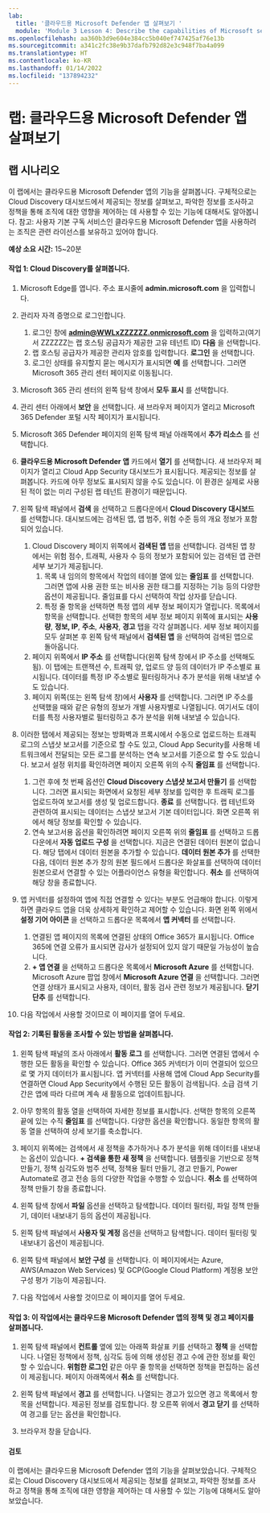 ```yaml
---
lab:
  title: '클라우드용 Microsoft Defender 앱 살펴보기 '
  module: 'Module 3 Lesson 4: Describe the capabilities of Microsoft security solutions: Describe threat protection with Microsoft 365 Defender'
ms.openlocfilehash: aa360b3d9e604e384cc5b040ef747425af76e13b
ms.sourcegitcommit: a341c2fc38e9b37dafb792d82e3c948f7ba4a099
ms.translationtype: HT
ms.contentlocale: ko-KR
ms.lasthandoff: 01/14/2022
ms.locfileid: "137894232"
---
```

# <a name="lab-explore-microsoft-defender-for-cloud-apps"></a>랩: 클라우드용 Microsoft Defender 앱 살펴보기

## <a name="lab-scenario"></a>랩 시나리오
이 랩에서는 클라우드용 Microsoft Defender 앱의 기능을 살펴봅니다.  구체적으로는 Cloud Discovery 대시보드에서 제공되는 정보를 살펴보고, 파악한 정보를 조사하고 정책을 통해 조직에 대한 영향을 제어하는 데 사용할 수 있는 기능에 대해서도 알아봅니다.  참고:  사용자 기본 구독 서비스인 클라우드용 Microsoft Defender 앱을 사용하려는 조직은 관련 라이선스를 보유하고 있어야 합니다. 

**예상 소요 시간:** 15~20분

#### <a name="task-1-explore-cloud-discovery"></a>작업 1: Cloud Discovery를 살펴봅니다.

1.  Microsoft Edge를 엽니다. 주소 표시줄에 **admin.microsoft.com** 을 입력합니다.

1. 관리자 자격 증명으로 로그인합니다.
    1. 로그인 창에 **admin@WWLxZZZZZZ.onmicrosoft.com** 을 입력하고(여기서 ZZZZZZ는 랩 호스팅 공급자가 제공한 고유 테넌트 ID) **다음** 을 선택합니다.
    1. 랩 호스팅 공급자가 제공한 관리자 암호를 입력합니다. **로그인** 을 선택합니다.
    1. 로그인 상태를 유지할지 묻는 메시지가 표시되면 **예** 를 선택합니다. 그러면 Microsoft 365 관리 센터 페이지로 이동됩니다.

1. Microsoft 365 관리 센터의 왼쪽 탐색 창에서 **모두 표시** 를 선택합니다.

1. 관리 센터 아래에서 **보안** 을 선택합니다.  새 브라우저 페이지가 열리고 Microsoft 365 Defender 포털 시작 페이지가 표시됩니다.  

1. Microsoft 365 Defender 페이지의 왼쪽 탐색 패널 아래쪽에서 **추가 리소스** 를 선택합니다.

1. **클라우드용 Microsoft Defender 앱** 카드에서 **열기** 를 선택합니다.  새 브라우저 페이지가 열리고 Cloud App Security 대시보드가 표시됩니다.  제공되는 정보를 살펴봅니다.  카드에 아무 정보도 표시되지 않을 수도 있습니다. 이 환경은 실제로 사용된 적이 없는 미리 구성된 랩 테넌트 환경이기 때문입니다.  

1. 왼쪽 탐색 패널에서 **검색** 을 선택하고 드롭다운에서 **Cloud Discovery 대시보드** 를 선택합니다.  대시보드에는 검색된 앱, 앱 범주, 위험 수준 등의 개요 정보가 포함되어 있습니다.  
    1. Cloud Discovery 페이지 위쪽에서 **검색된 앱** 탭을 선택합니다.  검색된 앱 창에서는 위험 점수, 트래픽, 사용자 수 등의 정보가 포함되어 있는 검색된 앱 관련 세부 보기가 제공됩니다.
        1. 목록 내 임의의 항목에서 작업의 테이블 열에 있는 **줄임표** 를 선택합니다.  그러면 앱에 사용 권한 또는 비사용 권한 태그를 지정하는 기능 등의 다양한 옵션이 제공됩니다.  줄임표를 다시 선택하여 작업 상자를 닫습니다.
        1. 특정 줄 항목을 선택하면 특정 앱의 세부 정보 페이지가 열립니다.  목록에서 항목을 선택합니다.  선택한 항목의 세부 정보 페이지 위쪽에 표시되는  **사용량**, **정보, IP**, **주소**, **사용자**, **경고** 탭을 각각 살펴봅니다. 세부 정보 페이지를 모두 살펴본 후 왼쪽 탐색 패널에서 **검색된 앱** 을 선택하여 검색된 앱으로 돌아옵니다.
    1. 페이지 위쪽에서 **IP 주소** 를 선택합니다(왼쪽 탐색 창에서 IP 주소를 선택해도 됨).  이 탭에는 트랜잭션 수, 트래픽 양, 업로드 양 등의 데이터가 IP 주소별로 표시됩니다.  데이터를 특정 IP 주소별로 필터링하거나 추가 분석을 위해 내보낼 수도 있습니다.
    1. 페이지 위쪽(또는 왼쪽 탐색 창)에서 **사용자** 를 선택합니다.  그러면 IP 주소를 선택했을 때와 같은 유형의 정보가 개별 사용자별로 나열됩니다.  여기서도 데이터를 특정 사용자별로 필터링하고 추가 분석을 위해 내보낼 수 있습니다.

1. 이러한 탭에서 제공되는 정보는 방화벽과 프록시에서 수동으로 업로드하는 트래픽 로그의 스냅샷 보고서를 기준으로 할 수도 있고, Cloud App Security를 사용해 네트워크에서 전달되는 모든 로그를 분석하는 연속 보고서를 기준으로 할 수도 있습니다.  보고서 설정 위치를 확인하려면 페이지 오른쪽 위의 수직 **줄임표** 를 선택합니다.
    1. 그런 후에 첫 번째 옵션인 **Cloud Discovery 스냅샷 보고서 만들기** 를 선택합니다. 그러면 표시되는 화면에서 요청된 세부 정보를 입력한 후 트래픽 로그를 업로드하여 보고서를 생성 및 업로드합니다.  **종료** 를 선택합니다.  랩 테넌트와 관련하여 표시되는 데이터는 스냅샷 보고서 기본 데이터입니다. 화면 오른쪽 위에서 해당 정보를 확인할 수 있습니다.
    1. 연속 보고서용 옵션을 확인하려면 페이지 오른쪽 위의 **줄임표** 를 선택하고 드롭다운에서 **자동 업로드 구성** 을 선택합니다.  지금은 연결된 데이터 원본이 없습니다. 해당 탭에서 데이터 원본을 추가할 수 있습니다. **데이터 원본 추가** 를 선택한 다음, 데이터 원본 추가 창의 원본 필드에서 드롭다운 화살표를 선택하여 데이터 원본으로서 연결할 수 있는 어플라이언스 유형을 확인합니다.  **취소** 를 선택하여 해당 창을 종료합니다.

1. 앱 커넥터를 설정하여 앱에 직접 연결할 수 있다는 부분도 언급해야 합니다. 이렇게 하면 클라우드 앱을 더욱 상세하게 확인하고 제어할 수 있습니다. 화면 왼쪽 위에서 **설정 기어 아이콘** 을 선택하고 드롭다운 목록에서 **앱 커넥터** 를 선택합니다.  
    1. 연결된 앱 페이지의 목록에 연결된 상태의 Office 365가 표시됩니다.  Office 365에 연결 오류가 표시되면 감사가 설정되어 있지 않기 때문일 가능성이 높습니다.
    1. **+ 앱 연결** 을 선택하고 드롭다운 목록에서 **Microsoft Azure** 를 선택합니다.  Microsoft Azure 팝업 창에서 **Microsoft Azure 연결** 을 선택합니다.  그러면 연결 상태가 표시되고 사용자, 데이터, 활동 검사 관련 정보가 제공됩니다.  **닫기 단추** 를 선택합니다.

1. 다음 작업에서 사용할 것이므로 이 페이지를 열어 두세요.

#### <a name="task-2-explore-ways-in-which-you-can-investigate-the-recorded-activities"></a>작업 2: 기록된 활동을 조사할 수 있는 방법을 살펴봅니다.

1. 왼쪽 탐색 패널의 조사 아래에서 **활동 로그** 를 선택합니다.  그러면 연결된 앱에서 수행한 모든 활동을 확인할 수 있습니다.   Office 365 커넥터가 이미 연결되어 있으므로 몇 가지 데이터가 표시됩니다. 앱 커넥터를 사용해 앱에 Cloud App Security를 연결하면 Cloud App Security에서 수행된 모든 활동이 검색됩니다. 소급 검색 기간은 앱에 따라 다르며 계속 새 활동으로 업데이트됩니다.  

1. 아무 항목의 활동 열을 선택하여 자세한 정보를 표시합니다. 선택한 항목의 오른쪽 끝에 있는 수직 **줄임표** 를 선택합니다.  다양한 옵션을 확인합니다.  동일한 항목의 활동 열을 선택하여 상세 보기를 축소합니다.

1. 페이지 위쪽에는 검색에서 새 정책을 추가하거나 추가 분석을 위해 데이터를 내보내는 옵션이 있습니다.  **+ 검색을 통한 새 정책** 을 선택합니다.  템플릿을 기반으로 정책 만들기, 정책 심각도와 범주 선택, 정책용 필터 만들기, 경고 만들기, Power Automate로 경고 전송 등의 다양한 작업을 수행할 수 있습니다.  **취소** 를 선택하여 정책 만들기 창을 종료합니다.

1. 왼쪽 탐색 창에서 **파일** 옵션을 선택하고 탐색합니다. 데이터 필터링, 파일 정책 만들기, 데이터 내보내기 등의 옵션이 제공됩니다.  

1. 왼쪽 탐색 패널에서 **사용자 및 계정** 옵션을 선택하고 탐색합니다.  데이터 필터링 및 내보내기 옵션이 제공됩니다.

1. 왼쪽 탐색 패널에서 **보안 구성** 을 선택합니다. 이 페이지에서는 Azure, AWS(Amazon Web Services) 및 GCP(Google Cloud Platform) 계정용 보안 구성 평가 기능이 제공됩니다.

1. 다음 작업에서 사용할 것이므로 이 페이지를 열어 두세요.


#### <a name="task-3-in-this-task-you-will-explore-the-policies-and-alerts-pages-in-microsoft-defender-for-cloud-apps"></a>작업 3: 이 작업에서는 클라우드용 Microsoft Defender 앱의 정책 및 경고 페이지를 살펴봅니다.

1. 왼쪽 탐색 패널에서 **컨트롤** 옆에 있는 아래쪽 화살표 키를 선택하고 **정책** 을 선택합니다.  나열된 정책에서 정책, 심각도 등에 의해 생성된 경고 수에 관한 정보를 확인할 수 있습니다. **위험한 로그인** 같은 아무 줄 항목을 선택하면 정책을 편집하는 옵션이 제공됩니다. 페이지 아래쪽에서 **취소** 를 선택합니다. 

1. 왼쪽 탐색 패널에서 **경고** 를 선택합니다.  나열되는 경고가 있으면 경고 목록에서 항목을 선택합니다. 제공된 정보를 검토합니다.  창 오른쪽 위에서 **경고 닫기** 를 선택하여 경고를 닫는 옵션을 확인합니다.  

1. 브라우저 창을 닫습니다.

#### <a name="review"></a>검토
이 랩에서는 클라우드용 Microsoft Defender 앱의 기능을 살펴보았습니다.  구체적으로는 Cloud Discovery 대시보드에서 제공되는 정보를 살펴보고, 파악한 정보를 조사하고 정책을 통해 조직에 대한 영향을 제어하는 데 사용할 수 있는 기능에 대해서도 알아보았습니다.